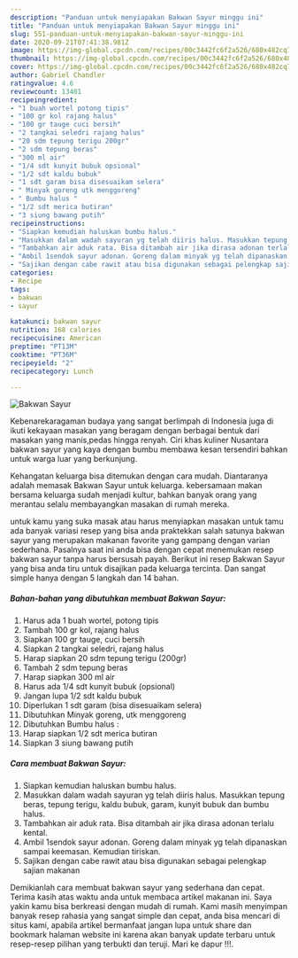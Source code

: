 ```yaml
---
description: "Panduan untuk menyiapakan Bakwan Sayur minggu ini"
title: "Panduan untuk menyiapakan Bakwan Sayur minggu ini"
slug: 551-panduan-untuk-menyiapakan-bakwan-sayur-minggu-ini
date: 2020-09-21T07:41:38.981Z
image: https://img-global.cpcdn.com/recipes/00c3442fc6f2a526/680x482cq70/bakwan-sayur-foto-resep-utama.jpg
thumbnail: https://img-global.cpcdn.com/recipes/00c3442fc6f2a526/680x482cq70/bakwan-sayur-foto-resep-utama.jpg
cover: https://img-global.cpcdn.com/recipes/00c3442fc6f2a526/680x482cq70/bakwan-sayur-foto-resep-utama.jpg
author: Gabriel Chandler
ratingvalue: 4.6
reviewcount: 13401
recipeingredient:
- "1 buah wortel potong tipis"
- "100 gr kol rajang halus"
- "100 gr tauge cuci bersih"
- "2 tangkai seledri rajang halus"
- "20 sdm tepung terigu 200gr"
- "2 sdm tepung beras"
- "300 ml air"
- "1/4 sdt kunyit bubuk opsional"
- "1/2 sdt kaldu bubuk"
- "1 sdt garam bisa disesuaikam selera"
- " Minyak goreng utk menggoreng"
- " Bumbu halus "
- "1/2 sdt merica butiran"
- "3 siung bawang putih"
recipeinstructions:
- "Siapkan kemudian haluskan bumbu halus."
- "Masukkan dalam wadah sayuran yg telah diiris halus. Masukkan tepung beras, tepung terigu, kaldu bubuk, garam, kunyit bubuk dan bumbu halus."
- "Tambahkan air aduk rata. Bisa ditambah air jika dirasa adonan terlalu kental."
- "Ambil 1sendok sayur adonan. Goreng dalam minyak yg telah dipanaskan sampai keemasan. Kemudian tiriskan."
- "Sajikan dengan cabe rawit atau bisa digunakan sebagai pelengkap sajian makanan"
categories:
- Recipe
tags:
- bakwan
- sayur

katakunci: bakwan sayur 
nutrition: 168 calories
recipecuisine: American
preptime: "PT13M"
cooktime: "PT36M"
recipeyield: "2"
recipecategory: Lunch

---
```



![Bakwan Sayur](https://img-global.cpcdn.com/recipes/00c3442fc6f2a526/680x482cq70/bakwan-sayur-foto-resep-utama.jpg)

Kebenarekaragaman budaya yang sangat berlimpah di Indonesia juga di ikuti kekayaan masakan yang beragam dengan berbagai bentuk dari masakan yang manis,pedas hingga renyah. Ciri khas kuliner Nusantara bakwan sayur yang kaya dengan bumbu membawa kesan tersendiri bahkan untuk warga luar yang berkunjung.




Kehangatan keluarga bisa ditemukan dengan cara mudah. Diantaranya adalah memasak Bakwan Sayur untuk keluarga. kebersamaan makan bersama keluarga sudah menjadi kultur, bahkan banyak orang yang merantau selalu membayangkan masakan di rumah mereka.

untuk kamu yang suka masak atau harus menyiapkan masakan untuk tamu ada banyak variasi resep yang bisa anda praktekkan salah satunya bakwan sayur yang merupakan makanan favorite yang gampang dengan varian sederhana. Pasalnya saat ini anda bisa dengan cepat menemukan resep bakwan sayur tanpa harus bersusah payah.
Berikut ini resep Bakwan Sayur yang bisa anda tiru untuk disajikan pada keluarga tercinta. Dan sangat simple hanya dengan 5 langkah dan 14 bahan.


<!--inarticleads1-->

##### Bahan-bahan yang dibutuhkan membuat Bakwan Sayur:

1. Harus ada 1 buah wortel, potong tipis
1. Tambah 100 gr kol, rajang halus
1. Siapkan 100 gr tauge, cuci bersih
1. Siapkan 2 tangkai seledri, rajang halus
1. Harap siapkan 20 sdm tepung terigu (200gr)
1. Tambah 2 sdm tepung beras
1. Harap siapkan 300 ml air
1. Harus ada 1/4 sdt kunyit bubuk (opsional)
1. Jangan lupa 1/2 sdt kaldu bubuk
1. Diperlukan 1 sdt garam (bisa disesuaikam selera)
1. Dibutuhkan  Minyak goreng, utk menggoreng
1. Dibutuhkan  Bumbu halus :
1. Harap siapkan 1/2 sdt merica butiran
1. Siapkan 3 siung bawang putih




<!--inarticleads2-->

##### Cara membuat  Bakwan Sayur:

1. Siapkan kemudian haluskan bumbu halus.
1. Masukkan dalam wadah sayuran yg telah diiris halus. Masukkan tepung beras, tepung terigu, kaldu bubuk, garam, kunyit bubuk dan bumbu halus.
1. Tambahkan air aduk rata. Bisa ditambah air jika dirasa adonan terlalu kental.
1. Ambil 1sendok sayur adonan. Goreng dalam minyak yg telah dipanaskan sampai keemasan. Kemudian tiriskan.
1. Sajikan dengan cabe rawit atau bisa digunakan sebagai pelengkap sajian makanan




Demikianlah cara membuat bakwan sayur yang sederhana dan cepat. Terima kasih atas waktu anda untuk membaca artikel makanan ini. Saya yakin kamu bisa berkreasi dengan mudah di rumah. Kami masih menyimpan banyak resep rahasia yang sangat simple dan cepat, anda bisa mencari di situs kami, apabila artikel bermanfaat jangan lupa untuk share dan bookmark halaman website ini karena akan banyak update terbaru untuk resep-resep pilihan yang terbukti dan teruji. Mari ke dapur !!!. 
